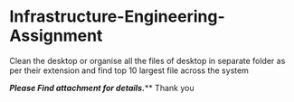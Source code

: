 # Infrastructure-Engineering-Assignment
Clean the desktop or organise all the files of desktop in separate folder as per their extension and find top 10 largest file across the system




***********Please Find attachment for details.*************
Thank you
